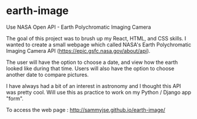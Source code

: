 # earth-image
Use NASA Open API - Earth Polychromatic Imaging Camera

The goal of this project was to brush up my React, HTML, and CSS skills. I wanted to create a small webpage which called NASA's Earth
Polychromatic Imaging Camera API (https://epic.gsfc.nasa.gov/about/api). 

The user will have the option to choose a date, and view how the earth looked like during that time. Users will also have the option to choose
another date to compare pictures. 

I have always had a bit of an interest in astronomy and I thought this API was pretty cool. Will use this as practice to work on my 
Python / Django app "form". 


To access the web page : http://sammyjse.github.io/earth-image/
